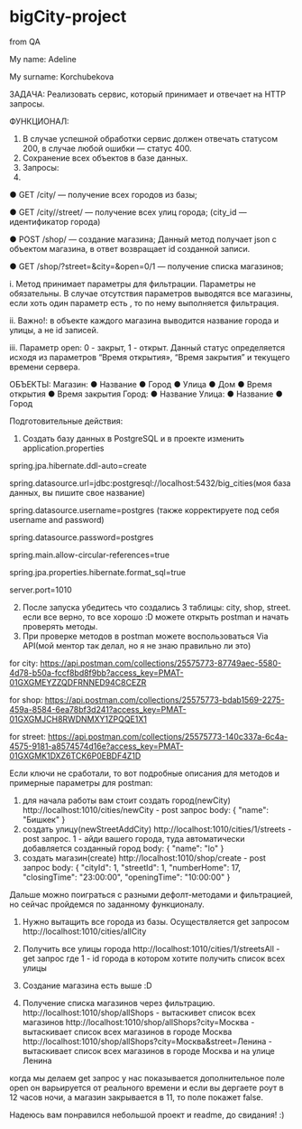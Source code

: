 # bigCity-project
from QA

My name: Adeline

My surname: Korchubekova

ЗАДАЧА:
Реализовать сервис, который принимает и отвечает на HTTP запросы.

ФУНКЦИОНАЛ:
1. В случае успешной обработки сервис должен отвечать статусом 200,
в случае любой ошибки — статус 400.
2. Сохранение всех объектов в базе данных.
3. Запросы:
4. 
● GET /city/ — получение всех городов из базы;

● GET /city//street/ — получение всех улиц города;
(city_id — идентификатор города)

● POST /shop/ — создание магазина; Данный метод получает json c объектом магазина, в ответ
возвращает id созданной записи.

● GET /shop/?street=&city=&open=0/1 — получение списка магазинов;

i. Метод принимает параметры для фильтрации.
Параметры не обязательны. В случае отсутствия параметров выводятся все магазины,
если хоть
один параметр есть , то по нему выполняется фильтрация.

ii. Важно!: в объекте каждого магазина выводится название города и улицы, а не id
записей.

iii. Параметр open: 0 - закрыт, 1 - открыт. Данный статус определяется исходя из
параметров
“Время открытия», “Время закрытия” и текущего времени сервера.

ОБЪЕКТЫ:
Магазин:
● Название
● Город
● Улица
● Дом
● Время открытия
● Время закрытия
Город:
● Название
Улица:
● Название
● Город


Подготовительные действия:
1. Создать базу данных в PostgreSQL и в проекте изменить application.properties

spring.jpa.hibernate.ddl-auto=create

spring.datasource.url=jdbc:postgresql://localhost:5432/big_cities(моя база данных, вы пишите свое название)

spring.datasource.username=postgres (также корректируете под себя username and password)

spring.datasource.password=postgres

spring.main.allow-circular-references=true

spring.jpa.properties.hibernate.format_sql=true

server.port=1010

2. После запуска убедитесь что создались 3 таблицы: city, shop, street. если все верно, то все хорошо :D можете открыть postman и начать проверять методы.
3. При проверке методов в postman можете воспользоваться Via API(мой ментор так делал, но я не знаю правильно ли это)

for city: https://api.postman.com/collections/25575773-87749aec-5580-4d78-b50a-fccf8bd8f9bb?access_key=PMAT-01GXGMEYZZQDFRNNED94C8CEZR

for shop: https://api.postman.com/collections/25575773-bdab1569-2275-459a-8584-6ea78bf3d241?access_key=PMAT-01GXGMJCH8RWDNMXY1ZPQQE1X1

for street: https://api.postman.com/collections/25575773-140c337a-6c4a-4575-9181-a8574574d16e?access_key=PMAT-01GXGMK1DXZ6TCK6P0EBDF4Z1D

Если ключи не сработали, то вот подробные описания для методов и примерные параметры для postman:

1. для начала работы вам стоит создать город(newCity)
http://localhost:1010/cities/newCity - post запрос 
body: {
  "name": "Бишкек"
}
2. создать улицу(newStreetAddCity)
http://localhost:1010/cities/1/streets - post запрос. 1 - айди вашего города, туда автоматически добавляется созданный город
body: {
    "name": "lo"
}
3. создать магазин(create)
http://localhost:1010/shop/create - post запрос
body: {
    "cityId": 1,
    "streetId": 1,
    "numberHome": 17,
    "closingTime": "23:00:00",
    "openingTime": "10:00:00"
}

Дальше можно поиграться с разными дефолт-методами и фильтрацией, но сейчас пройдемся по заданному функционалу.
1. Нужно вытащить все города из базы. Осуществляется get запросом
http://localhost:1010/cities/allCity

2. Получить все улицы города
http://localhost:1010/cities/1/streetsAll - get запрос где 1 - id города в котором хотите получить список всех улицы 

3. Создание магазина есть выше :D

4. Получение списка магазинов через фильтрацию.
http://localhost:1010/shop/allShops - вытаскивет список всех магазинов
http://localhost:1010/shop/allShops?city=Москва - вытаскивает список всех магазинов в городе Москва
http://localhost:1010/shop/allShops?city=Москва&street=Ленина - вытаскивает список всех магазинов в городе Москва и на улице Ленина

когда мы делаем get запрос у нас показывается дополнительное поле open
он варьируется от реального времени и если вы дергаете роут в 12 часов ночи, а магазин закрывается в 11, то поле покажет false.

Надеюсь вам понравился небольшой проект и readme, до свидания! :)
